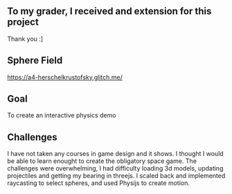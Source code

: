 
## To my grader, I received and extension for this project
Thank you :]

## Sphere Field

https://a4-herschelkrustofsky.glitch.me/

## Goal
To create an interactive physics demo


## Challenges
I have not taken any courses in game design and it shows. I thought I would be able to learn enought to create the obligatory space game.
The challenges were overwhelming, I had difficulty loading 3d models, updating projectiles and getting my bearing in threejs.
I scaled back and implemented raycasting to select spheres, and used Physijs to create motion.
